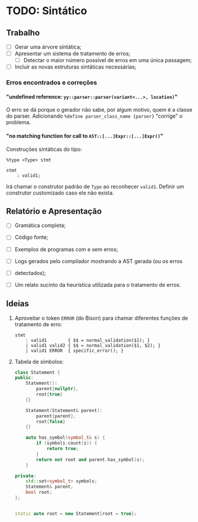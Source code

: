 TODO: Sintático
===============

Trabalho
--------

 - [ ] Gerar uma árvore sintática;
 - [ ] Apresentar um sistema de tratamento de erros;
    - [ ] Detectar o maior número possível de erros em uma única passagem;
 - [ ] Incluir as novas estruturas sintáticas necessárias;

### Erros encontrados e correções

#### "undefined reference: `yy::parser::parser(variant<...>, location)`"

O erro se dá porque o gerador não sabe, por algum motivo, quem é a classe do
parser.
Adicionando `%define parser_class_name {parser}` "corrige" o problema.

#### "no matching function for call to `AST::[...]Expr::[...]Expr()`"

Construções sintáticas do tipo:

```
%type <Type> stmt

stmt
    : valid1;
```

Irá chamar o construtor padrão de `Type` ao reconhecer `valid1`. Definir um
construtor customizado caso ele não exista.

Relatório e Apresentação
------------------------

 - [ ] Gramática completa;
 - [ ] Código fonte;
 - [ ] Exemplos de programas com e sem erros;
 - [ ] Logs gerados pelo compilador mostrando a AST gerada (ou os erros
 - [ ] detectados);
 - [ ] Um relato sucinto da heurística utilizada para o tratamento de erros.


Ideias
------

1. Aproveitar o token `ERROR` (do Bison) para chamar diferentes funções de
   tratamento de erro:

   ```bison
   stmt
       : valid1        { $$ = normal_validation($1); }
       | valid1 valid2 { $$ = normal_validation($1, $2); }
       | valid1 ERROR  { specific_error(); }
   ```

2. Tabela de símbolos:

   ```c++
   class Statement {
   public:
       Statement():
           parent{nullptr},
           root{true}
       {}

       Statement(Statement& parent):
           parent{parent},
           root{false}
       {}

       auto has_symbol(symbol_t& s) {
           if (symbols.count(s)) {
               return true;
           }
           return not root and parent.has_symbol(s);
       }

   private:
       std::set<symbol_t> symbols;
       Statement& parent;
       bool root;
   };


   static auto root = new Statement{root = true};
   ```
